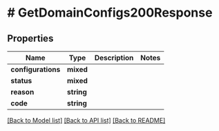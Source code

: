 # # GetDomainConfigs200Response

## Properties

Name | Type | Description | Notes
------------ | ------------- | ------------- | -------------
**configurations** | **mixed** |  |
**status** | **mixed** |  |
**reason** | **string** |  |
**code** | **string** |  |

[[Back to Model list]](../../README.md#models) [[Back to API list]](../../README.md#endpoints) [[Back to README]](../../README.md)
